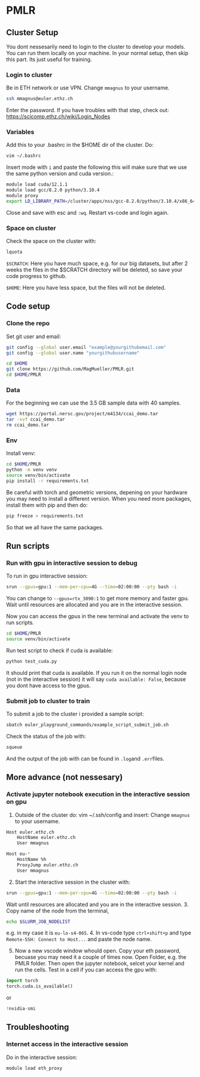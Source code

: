 # PMLR
## Cluster Setup

You dont nessesarily need to login to the cluster to develop your models. You can run them locally on your machine. In your normal setup, then skip this part.
Its just useful for training.

### Login to cluster
Be in ETH network or use VPN. Change `mmagnus` to your username. 
```bash
ssh mmagnus@euler.ethz.ch
```
Enter the password.
If you have troubles with that step, check out: https://scicomp.ethz.ch/wiki/Login_Nodes 


### Variables
Add this to your .bashrc in the $HOME dir of the cluster. Do:
```bash
vim ~/.bashrc
```
Insert mode with `i` and paste the following this will make sure that we use the same python version and cuda version.:
```bash
module load cuda/12.1.1
module load gcc/8.2.0 python/3.10.4
module proxy
export LD_LIBRARY_PATH=/cluster/apps/nss/gcc-8.2.0/python/3.10.4/x86_64/lib64:$LD_LIBRARY_PATH
```
Close and save with esc and `:wq`. Restart vs-code and login again.

### Space on cluster
Check the space on the cluster with:
```bash
lquota
```
`$SCRATCH`: Here you have much space, e.g. for our big datasets, but after 2 weeks the files in the $SCRATCH directory will be deleted, so save your code progress to github.

`$HOME`: Here you have less space, but the files will not be deleted.

## Code setup


### Clone the repo
Set git user and email:
```bash
git config --global user.email "example@yourgithubemail.com"
git config --global user.name "yourgithubusername"
```

```bash
cd $HOME
git clone https://github.com/MagMueller/PMLR.git
cd $HOME/PMLR
```

### Data
For the beginning we can use the 3.5 GB sample data with 40 samples. 
```bash
wget https://portal.nersc.gov/project/m4134/ccai_demo.tar
tar -xvf ccai_demo.tar
rm ccai_demo.tar
```

### Env
Install venv:
```bash
cd $HOME/PMLR
python -m venv venv
source venv/bin/activate
pip install -r requirements.txt
```
Be careful with torch and geometric versions, depening on your hardware you may need to install a different version.
When you need more packages, install them with pip and then do:
```bash
pip freeze > requirements.txt
```
So that we all have the same packages.

## Run scripts
### Run with gpu in interactive session to debug
To run in gpu interactive session:

```bash
srun --gpus=gpu:1 --mem-per-cpu=4G --time=02:00:00 --pty bash -i 
```
You can change to `--gpus=rtx_3090:1` to get more memory and faster gpu.
Wait until resources are allocated and you are in the interactive session.

Now you can access the gpus in the new terminal and activate the venv to run scripts.
```bash
cd $HOME/PMLR
source venv/bin/activate
```

Run test script to check if cuda is available:
```bash
python test_cuda.py
```
It should print that cuda is available.
If you run it on the normal login node (not in the interactive session) it will say `cuda available: False`, because you dont have access to the gpus.

### Submit job to cluster to train
To submit a job to the cluster i provided a sample script:
```bash
sbatch euler_playground_commands/example_script_submit_job.sh
```
Check the status of the job with:
```bash
squeue 
```
And the output of the job with can be found in `.log`and `.err`files.



## More advance (not nessesary)
### Activate jupyter notebook execution in the interactive session on gpu
1. Outside of the cluster do: vim ~/.ssh/config and insert:
Change `mmagnus` to your username.

```bash
Host euler.ethz.ch
    HostName euler.ethz.ch
    User mmagnus

Host eu-*
    HostName %h
    ProxyJump euler.ethz.ch
    User mmagnus
``` 
2. Start the interactive session in the cluster with:
```bash
srun --gpus=gpu:1 --mem-per-cpu=4G --time=02:00:00 --pty bash -i 
```
Wait until resources are allocated and you are in the interactive session.
3. Copy name of the node from the terminal, 
```bash
echo $SLURM_JOB_NODELIST
```
e.g. in my case it is `eu-lo-s4-065`.
4. In vs-code type `ctrl+shift+p` and type `Remote-SSH: Connect to Host...` and paste the node name.

5. Now a new vscode window whould open. Copy your eth password, becuase you may need it a couple of times now.
Open Folder, e.g. the PMLR folder. Then open the jupyter notebook, selcet your kernel and run the cells.
Test in a cell if you can access the gpu with:
```python
import torch
torch.cuda.is_available()
```
or 
```python
!nvidia-smi
``` 

## Troubleshooting
### Internet access in the interactive session
Do in the interactive session:
```bash
module load eth_proxy
```

